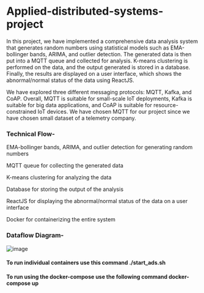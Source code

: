 # Applied-distributed-systems-project
In this project, we have implemented a comprehensive data analysis system that generates random numbers using statistical models such as EMA-bollinger bands, ARIMA, and outlier detection. The generated data is then put into a MQTT queue and collected for analysis. K-means clustering is performed on the data, and the output generated is stored in a database. Finally, the results are displayed on a user interface, which shows the abnormal/normal status of the data using ReactJS.

We have explored three different messaging protocols: MQTT, Kafka, and CoAP. Overall, MQTT is suitable for small-scale IoT deployments, Kafka is suitable for big data applications, and CoAP is suitable for resource-constrained IoT devices. We have chosen MQTT for our project since we have chosen small dataset of a telemetry company.

### Technical Flow-

EMA-bollinger bands, ARIMA, and outlier detection for generating random numbers

MQTT queue for collecting the generated data

K-means clustering for analyzing the data

Database for storing the output of the analysis

ReactJS for displaying the abnormal/normal status of the data on a user interface

Docker for containerizing the entire system


### Dataflow Diagram-

![image](https://github.com/amitaranade43/Real-Time-Anomaly-Detection_Distributed-Systems/assets/34507621/c649f676-f031-4916-9c47-7b5613a658fc)


#### To run individual containers use this command  ./start_ads.sh 

#### To run using the docker-compose use the following command docker-compose up
